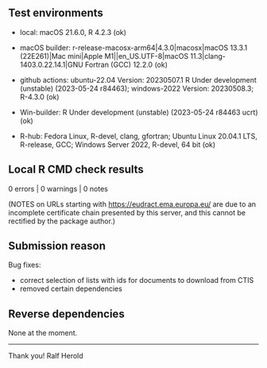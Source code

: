 ## Test environments

* local: macOS 21.6.0, R 4.2.3 (ok)

* macOS builder: r-release-macosx-arm64|4.3.0|macosx|macOS 13.3.1 (22E261)|Mac mini|Apple M1||en_US.UTF-8|macOS 11.3|clang-1403.0.22.14.1|GNU Fortran (GCC) 12.2.0 (ok)

* github actions: ubuntu-22.04 Version: 20230507.1 R Under development (unstable) (2023-05-24 r84463); windows-2022 Version: 20230508.3; R-4.3.0 (ok)

* Win-builder: R Under development (unstable) (2023-05-24 r84463 ucrt) (ok)

* R-hub: Fedora Linux, R-devel, clang, gfortran; Ubuntu Linux 20.04.1 LTS, R-release, GCC; Windows Server 2022, R-devel, 64 bit (ok)


## Local R CMD check results

0 errors | 0 warnings | 0 notes 

(NOTES on URLs starting with https://eudract.ema.europa.eu/ 
are due to an incomplete certificate chain presented by this 
server, and this cannot be rectified by the package author.)


## Submission reason

Bug fixes: 

 - correct selection of lists with ids for documents to download from CTIS
 - removed certain dependencies


## Reverse dependencies

None at the moment.

----------
Thank you!
Ralf Herold
